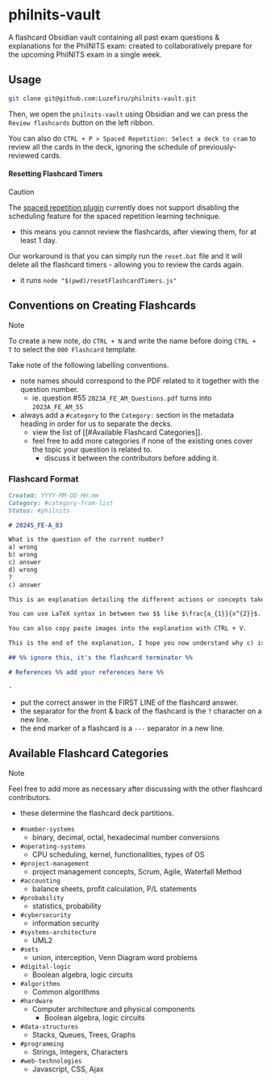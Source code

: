 # philnits-vault

A flashcard Obsidian vault containing all past exam questions & explanations for the PhilNITS exam: created to collaboratively prepare for the upcoming PhilNITS exam in a single week.

## Usage

```bash
git clone git@github.com:Luzefiru/philnits-vault.git
```

Then, we open the `philnits-vault` using Obsidian and we can press the `Review flashcards` button on the left ribbon.

You can also do `CTRL + P > Spaced Repetition: Select a deck to cram` to review all the cards in the deck, ignoring the schedule of previously-reviewed cards.

#### Resetting Flashcard Timers

> [!CAUTION]
> The [spaced repetition plugin](https://github.com/st3v3nmw/obsidian-spaced-repetition) currently does not support disabling the scheduling feature for the spaced repetition learning technique.
>
> - this means you cannot review the flashcards, after viewing them, for at least 1 day.

Our workaround is that you can simply run the `reset.bat` file and it will delete all the flashcard timers - allowing you to review the cards again.

- it runs `node "$(pwd)/resetFlashcardTimers.js"`

## Conventions on Creating Flashcards

> [!NOTE]
> To create a new note, do `CTRL + N` and write the name before doing `CTRL + T` to select the `000 Flashcard` template.

Take note of the following labelling conventions.

- note names should correspond to the PDF related to it together with the question number.
  - ie. question #55 `2023A_FE_AM_Questions.pdf` turns into `2023A_FE_AM_55`
- always add a `#category` to the `Category:` section in the metadata heading in order for us to separate the decks.
  - view the list of [[#Available Flashcard Categories]].
  - feel free to add more categories if none of the existing ones cover the topic your question is related to.
    - discuss it between the contributors before adding it.

### Flashcard Format

```md
Created: YYYY-MM-DD HH:mm
Category: #category-from-list
Status: #philnits

# 2024S_FE-A_83

What is the question of the current number?
a) wrong
b) wrong
c) answer
d) wrong
?
c) answer

This is an explanation detailing the different actions or concepts taken to understanding the answer.

You can use LaTeX syntax in between two $$ like $\frac{a_{1}}{x^{2}}$.

You can also copy paste images into the explanation with CTRL + V.

This is the end of the explanation, I hope you now understand why c) is the answer at the first line of the card's back.

## %% ignore this, it's the flashcard terminator %%

# References %% add your references here %%

-
```

- put the correct answer in the FIRST LINE of the flashcard answer.
- the separator for the front & back of the flashcard is the `?` character on a new line.
- the end marker of a flashcard is a `---` separator in a new line.

## Available Flashcard Categories

> [!NOTE]
> Feel free to add more as necessary after discussing with the other flashcard contributors.
>
> - these determine the flashcard deck partitions.

- `#number-systems`
  - binary, decimal, octal, hexadecimal number conversions
- `#operating-systems`
  - CPU scheduling, kernel, functionalities, types of OS
- `#project-management`
  - project management concepts, Scrum, Agile, Waterfall Method
- `#accounting`
  - balance sheets, profit calculation, P/L statements
- `#probability`
  - statistics, probability
- `#cybersecurity`
  - information security
- `#systems-architecture`
  - UML2
- `#sets`
  - union, interception, Venn Diagram word problems
- `#digital-logic`
  - Boolean algebra, logic circuits
- `#algorithms`
  - Common algorithms
- `#hardware`
  - Computer architecture and physical components
	- Boolean algebra, logic circuits
- `#data-structures`
	- Stacks, Queues, Trees, Graphs
- `#programming`
	- Strings, Integers, Characters
- `#web-technologies`
	- Javascript, CSS, Ajax

